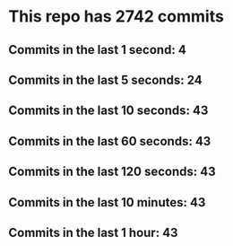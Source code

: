 # This repo has 2742 commits

## Commits in the last 1 second: 4
## Commits in the last 5 seconds: 24
## Commits in the last 10 seconds: 43
## Commits in the last 60 seconds: 43
## Commits in the last 120 seconds: 43
## Commits in the last 10 minutes: 43
## Commits in the last 1 hour: 43
